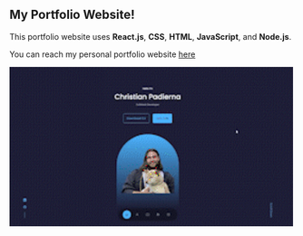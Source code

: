 ## My Portfolio Website!

This portfolio website uses **React.js**, **CSS**, **HTML**, **JavaScript**, and **Node.js**.

You can reach my personal portfolio website [here](https://www.cpadierna.com)

<img src="https://github.com/cpadierna/cv/blob/main/portfolio_site_gif.gif" width="500" />
